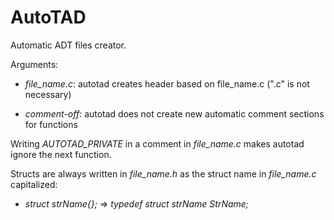 # AutoTAD
Automatic ADT files creator.

Arguments:

  - *file_name.c*: autotad creates header based on file_name.c (".c" is not necessary)
  
  - *comment-off*: autotad does not create new automatic comment sections for functions

Writing *AUTOTAD_PRIVATE* in a comment in *file_name.c* makes autotad ignore the next function.

Structs are always written in *file_name.h* as the struct name in *file_name.c* capitalized:
  - *struct strName{};* => *typedef struct strName StrName;*
